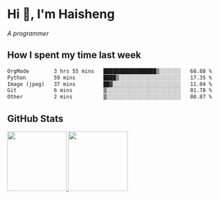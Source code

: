 
# Hi 👋, I'm Haisheng

*A programmer*

<!---
## What I'm reading

[Reading list](https://freizl.github.io/info/books.html)
-->

## How I spent my time last week

<!--START_SECTION:waka-->

```txt
OrgMode        3 hrs 55 mins   █████████████████▒░░░░░░░   68.88 %
Python         59 mins         ████▒░░░░░░░░░░░░░░░░░░░░   17.35 %
Image (jpeg)   37 mins         ██▓░░░░░░░░░░░░░░░░░░░░░░   11.04 %
Git            6 mins          ▒░░░░░░░░░░░░░░░░░░░░░░░░   01.78 %
Other          2 mins          ▒░░░░░░░░░░░░░░░░░░░░░░░░   00.87 %
```

<!--END_SECTION:waka-->

## GitHub Stats

<a href="https://github.com/hw202207">
  <img height="137px" src="https://github-readme-stats.vercel.app/api?username=freizl&hide_title=false&hide_border=true&show_icons=true&include_all_commits=true&count_private=true&line_height=21&theme=" />
  <img height="137px" src="https://github-readme-stats.vercel.app/api/top-langs/?username=freizl&hide_title=true&hide_border=true&layout=compact&langs_count=6&theme=" />
</a>
